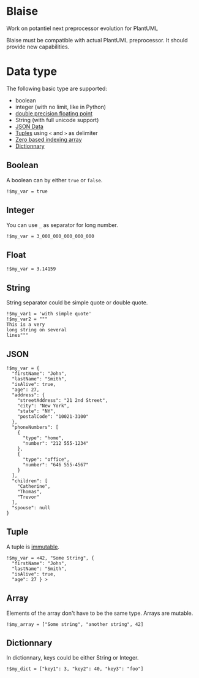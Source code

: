 # Blaise
Work on potantiel next preprocessor evolution for PlantUML

Blaise must be compatible with actual PlantUML preprocessor.
It should provide new capabilities.

# Data type

The following basic type are supported:

- boolean
- integer (with no limit, like in Python)
- [double precision floating point](https://en.wikipedia.org/wiki/Double-precision_floating-point_format)
- String (with full unicode support)
- [JSON Data](https://en.wikipedia.org/wiki/JSON)
- [Tuples](https://www.w3schools.com/python/python_tuples.asp) using `<` and `>` as delimiter
- [Zero based indexing array](https://en.wikipedia.org/wiki/Array_(data_structure))
- [Dictionnary](https://en.wikipedia.org/wiki/Associative_array)

## Boolean

A boolean can by either `true` or `false`.
```
!$my_var = true
```

## Integer

You can use `_` as separator for long number.

```
!$my_var = 3_000_000_000_000_000
```

## Float

```
!$my_var = 3.14159
```


## String

String separator could be simple quote or double quote.

```
!$my_var1 = 'with simple quote'
!$my_var2 = """
This is a very
long string on several
lines"""
```


## JSON

```
!$my_var = {
  "firstName": "John",
  "lastName": "Smith",
  "isAlive": true,
  "age": 27,
  "address": {
    "streetAddress": "21 2nd Street",
    "city": "New York",
    "state": "NY",
    "postalCode": "10021-3100"
  },
  "phoneNumbers": [
    {
      "type": "home",
      "number": "212 555-1234"
    },
    {
      "type": "office",
      "number": "646 555-4567"
    }
  ],
  "children": [
    "Catherine",
    "Thomas",
    "Trevor"
  ],
  "spouse": null
}
```

## Tuple

A tuple is [immutable](https://en.wikipedia.org/wiki/Immutable_object).

```
!$my_var = <42, "Some String", {
  "firstName": "John",
  "lastName": "Smith",
  "isAlive": true,
  "age": 27 } >
```

## Array

Elements of the array don't have to be the same type.
Arrays are mutable.

```
!$my_array = ["Some string", "another string", 42]
```



## Dictionnary

In dictionnary, keys could be either String or Integer.

```
!$my_dict = ["key1": 3, "key2": 40, "key3": "foo"]
```


